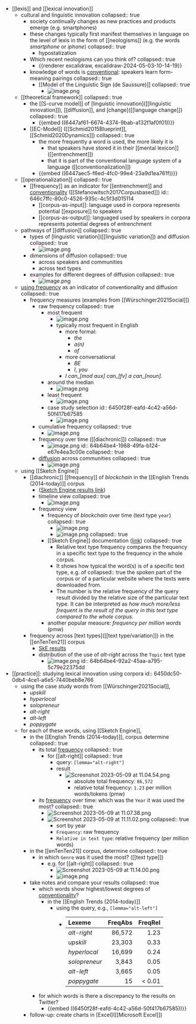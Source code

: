 - [[lexis]] and [[lexical innovation]]
	- cultural and linguistic innovation
	  collapsed:: true
		- society continually changes as new practices and products emerge (e.g. smartphones)
		- these changes typically first manifest themselves in language on the level of lexis in the form of [[neologisms]] (e.g. the words *smartphone* or *iphone*)
		  collapsed:: true
			- hypostatization
		- Which recent neologisms can you think of?
		  collapsed:: true
			- {{renderer excalidraw, excalidraw-2024-05-03-10-14-19}}
		- knowledge of words is [conventional]([[conventionalization]]): speakers learn form-meaning pairings
		  collapsed:: true
			- [[Model of the Linguistic Sign (de Saussure)]]
			  collapsed:: true
				- ![image.png](../assets/image_1714689744620_0.png)
	- [[theoretical framework]]
	  collapsed:: true
		- the [[S-curve model]] of [linguistic innovation]([[linguistic innovation]]), [[diffusion]], and [change]([[language change]])
		  collapsed:: true
			- {{embed ((6447af61-6674-4374-9bab-a132f1af0f01))}}
		- [[EC-Model]] ([[Schmid2015Blueprint]], [[Schmid2020Dynamics]])
		  collapsed:: true
			- the more frequently a word is used, the more likely it is
				- that speakers have stored it in their [[mental lexicon]] ([[entrenchment]])
				- that it is part of the conventional language system of a language ([[conventionalization]])
			- {{embed ((6447aec5-f6ed-4fc0-99e4-23a9d1ea761f))}}
	- [[operationalization]]
	  collapsed:: true
		- [[frequency]] as an indicator for [[entrenchment]] and [conventionality]([[conventionalization]]) ([[Stefanowitsch2017Corpusbased]])
		  id:: 646c7ffc-80c0-4526-935c-4c5f3d015114
			- [[corpus-as-input]]: language used in corpora represents potential [[exposure]] to speakers
			- [[corpus-as-output]]: languaged used by speakers in corpora represents potential degrees of entrenchment
	- pathways of [[diffusion]]
	  collapsed:: true
		- types of [linguistic variation]([[linguistic variation]]) and diffusion
		  collapsed:: true
			- ![image.png](../assets/image_1683027250792_0.png)
		- dimensions of diffusion
		  collapsed:: true
			- across speakers and communities
			- across text types
		- examples for different degrees of diffusion
		  collapsed:: true
			- ![image.png](../assets/image_1683026241397_0.png)
	- [using frequency]([[frequency]]) as an indicator of conventionality and diffusion
	  collapsed:: true
		- frequency measures (examples from [[Würschinger2021Social]])
			- raw frequency
			  collapsed:: true
				- most frequent
					- ![image.png](../assets/image_1683026504246_0.png)
					- typically most frequent in English
						- more formal:
							- *the*
							- *a(n)*
							- *of*
						- more conversational
							- *BE*
							- *I*, *you*
						- *I can_[mod aux] can_[fv] a can_[noun].*
				- around the median
					- ![image.png](../assets/image_1683026540022_0.png)
				- least frequent
					- ![image.png](../assets/image_1683026561436_0.png)
				- case study selection
				  id:: 6450f28f-eafd-4c42-a56d-50f417b67585
					- ![image.png](../assets/image_1683026579868_0.png)
			- cumulative frequency
			  collapsed:: true
				- ![image.png](../assets/image_1683026610143_0.png)
			- frequency over time ([[diachronic]])
			  collapsed:: true
				- ![image.png](../assets/image_1683026963548_0.png)
				  id:: 64b64be4-1988-49fa-b124-e67e4ea3c00e
				  collapsed:: true
			- [diffusion]([[diffusion]]) across communities
			  collapsed:: true
				- ![image.png](../assets/image_1683027011093_0.png)
	- using [[Sketch Engine]]
		- [[diachronic]] [[frequency]] of *blockchain* in the [[English Trends (2014–today)]] corpus
			- ([Sketch Engine results link](https://app.sketchengine.eu/#concordance?corpname=preloaded%2Ftrends_en&tab=advanced&queryselector=cql&attrs=word&viewmode=kwic&attr_allpos=all&refs_up=0&shorten_refs=1&glue=1&gdexcnt=300&show_gdex_scores=0&itemsPerPage=20&structs=s%2Cg&refs=%3Ddoc.date&default_attr=lemma&cql=%5Blemma%3D%22blockchain%22%5D&showresults=1&showTBL=0&tbl_template=&gdexconf=&cb=slemma%3D%22blockchain%22&f_tab=basic&f_showrelfrq=1&f_showperc=0&f_showreldens=0&f_showreltt=0&c_customrange=0&t_attr=doc.quarter&t_absfrq=0&t_trimempty=1&t_threshold=5&operations=%5B%7B%22name%22%3A%22cql%22%2C%22arg%22%3A%22%5Blemma%3D%5C%22blockchain%5C%22%5D%22%2C%22query%22%3A%7B%22queryselector%22%3A%22cqlrow%22%2C%22cql%22%3A%22%5Blemma%3D%5C%22blockchain%5C%22%5D%22%2C%22default_attr%22%3A%22lemma%22%7D%2C%22id%22%3A5708%7D%5D))
			- timeline view
			  collapsed:: true
				- ![image.png](../assets/image_1714690450446_0.png)
			- frequency view
				- frequency of *blockchain* over time (text type `year`)
				  collapsed:: true
					- ![image.png](../assets/image_1714692577767_0.png)
					- ![image.png](../assets/image_1714692620762_0.png)
					  collapsed:: true
				- [[Sketch Engine]] documentation ([link](https://www.sketchengine.eu/my_keywords/relative-text-type-frequency/))
				  collapsed:: true
					- Relative text type frequency compares the frequency in a specific text type to the frequency in the whole  corpus.
					- It shows how typical the word(s) is of a specific text type, e.g. of 
					  collapsed:: true
					  the spoken part of the corpus or of a particular website where the texts
					   were downloaded from.
					- The number is the relative frequency of the query result divided by the relative size of the particular text type. It can be interpreted as *how much more/less frequent is the result of the query in this text type compared to the whole corpus*.
				- another popular measure: *frequency per million words* (pmw)
		- frequency across [text types]([[text type/variation]]) in the [[enTenTen21]] corpus
			- [SkE results](https://app.sketchengine.eu/#concordance?corpname=preloaded%2Fententen21_tt31&tab=advanced&queryselector=cql&attrs=word&viewmode=kwic&attr_allpos=all&refs_up=0&shorten_refs=1&glue=1&gdexcnt=300&show_gdex_scores=0&itemsPerPage=20&structs=s%2Cg&refs=%3Ddoc.website&default_attr=lemma&cql=%5Blemma%3D%22alt-right%22%5D&showresults=1&showTBL=0&tbl_template=&gdexconf=&cb=slemma%3D%22alt-right%22&f_tab=advanced&f_showrelfrq=1&f_showperc=0&f_showreldens=1&f_showreltt=1&c_customrange=0&t_attr=&t_absfrq=0&t_trimempty=1&t_threshold=5&operations=%5B%7B%22name%22%3A%22cql%22%2C%22arg%22%3A%22%5Blemma%3D%5C%22alt-right%5C%22%5D%22%2C%22query%22%3A%7B%22queryselector%22%3A%22cqlrow%22%2C%22cql%22%3A%22%5Blemma%3D%5C%22alt-right%5C%22%5D%22%2C%22default_attr%22%3A%22lemma%22%7D%2C%22id%22%3A6249%7D%5D)
			- distribution of the use of *alt-right* across the `Topic` text type
				- ![image.png](../assets/image_1714692509156_0.png)
				  id:: 64b64be4-92a2-45aa-a795-5c79e22375dd
- [[practice]]: studying lexical innovation using corpora
  id:: 6450dc50-0db4-4ce1-a6e5-7440beb8e766
	- using the case study words from [[Würschinger2021Social]],
		- *upskill*
		- *hyperlocal*
		- *solopreneur*
		- *alt-right*
		- *alt-left*
		- *poppygate*
	- for each of these words, using [[Sketch Engine]],
		- in the [[English Trends (2014–today)]], corpus determine
		  collapsed:: true
			- its total [frequency]([[frequency]])
			  collapsed:: true
				- for [[alt-right]]
				  collapsed:: true
					- query: `[lemma="alt-right"]`
					- result
						- ![Screenshot 2023-05-09 at 11.04.54.png](../assets/Screenshot_2023-05-09_at_11.04.54_1683623177745_0.png)
							- absolute total frequency: `86,572`
							- relative total frequency: `1.23` per million words/tokens (pmw)
			- its [frequency]([[frequency]]) over time: which was the `Year` it was used the most?
			  collapsed:: true
				- ![Screenshot 2023-05-09 at 11.07.38.png](../assets/Screenshot_2023-05-09_at_11.07.38_1683623335276_0.png)
				- ![Screenshot 2023-05-09 at 11.11.02.png](../assets/Screenshot_2023-05-09_at_11.11.02_1683623534916_0.png)
				  collapsed:: true
					- sort by year
					- `Frequency`: raw frequency
					- `Relative in text type`: relative frequency (per million words)
		- in the [[enTenTen21]] corpus, determine
		  collapsed:: true
			- in which `Genre` was it used the most? ([[text type]])
				- e.g. for [[alt-right]]
				  collapsed:: true
					- ![Screenshot 2023-05-09 at 11.14.00.png](../assets/Screenshot_2023-05-09_at_11.14.00_1683623774717_0.png)
					- ![image.png](../assets/image_1683623788788_0.png)
		- take notes and compare your results
		  collapsed:: true
			- which words show highest/lowest degrees of [conventionality]([[conventionalization]])?
				- in the [[English Trends (2014–today)]]
					- using the query, e.g., `[lemma="alt-left"]`
						- |Lexeme|FreqAbs|FreqRel|
						  |:---|---:|----:|
						  |*alt-right*|86,572|1.23|
						  |*upskill*|23,303|0.33|
						  |*hyperlocal*|16,699|0.24|
						  |*solopreneur*|3,843|0.05|
						  |*alt-left*|3,665|0.05|
						  |*poppygate*|15|< 0.01|
			- for which words is there a discrepancy to the results on Twitter?
				- {{embed ((6450f28f-eafd-4c42-a56d-50f417b67585))}}
		- follow-up: create charts in [Excel]([[Microsoft Excel]])